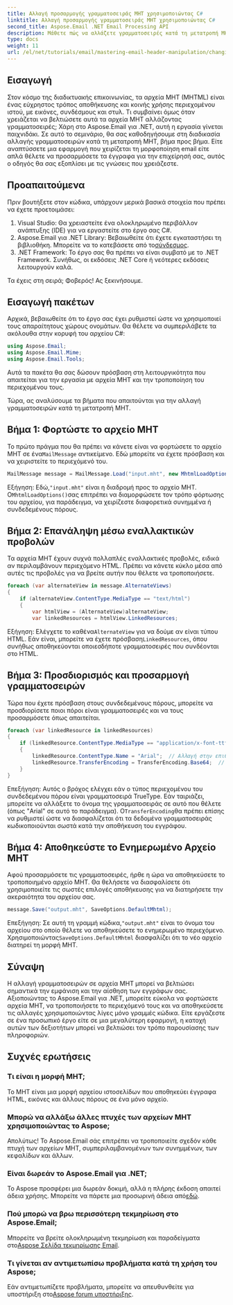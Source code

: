 ```yaml
---
title: Αλλαγή προσαρμογής γραμματοσειράς MHT χρησιμοποιώντας C#
linktitle: Αλλαγή προσαρμογής γραμματοσειράς MHT χρησιμοποιώντας C#
second_title: Aspose.Email .NET Email Processing API
description: Μάθετε πώς να αλλάζετε γραμματοσειρές κατά τη μετατροπή MHT χρησιμοποιώντας το Aspose.Email για .NET. Ακολουθήστε αυτόν τον οδηγό βήμα προς βήμα για εύκολη προσαρμογή.
type: docs
weight: 11
url: /el/net/tutorials/email/mastering-email-header-manipulation/changing-mht-font-customization/
---
```

## Εισαγωγή

Στον κόσμο της διαδικτυακής επικοινωνίας, τα αρχεία MHT (MHTML) είναι ένας εύχρηστος τρόπος αποθήκευσης και κοινής χρήσης περιεχομένου ιστού, με εικόνες, συνδέσμους και στυλ. Τι συμβαίνει όμως όταν χρειάζεται να βελτιώσετε αυτά τα αρχεία MHT αλλάζοντας γραμματοσειρές; Χάρη στο Aspose.Email για .NET, αυτή η εργασία γίνεται παιχνιδάκι. Σε αυτό το σεμινάριο, θα σας καθοδηγήσουμε στη διαδικασία αλλαγής γραμματοσειρών κατά τη μετατροπή MHT, βήμα προς βήμα. Είτε αναπτύσσετε μια εφαρμογή που χειρίζεται τη μορφοποίηση email είτε απλά θέλετε να προσαρμόσετε τα έγγραφα για την επιχείρησή σας, αυτός ο οδηγός θα σας εξοπλίσει με τις γνώσεις που χρειάζεστε.

## Προαπαιτούμενα

Πριν βουτήξετε στον κώδικα, υπάρχουν μερικά βασικά στοιχεία που πρέπει να έχετε προετοιμάσει:

1. Visual Studio: Θα χρειαστείτε ένα ολοκληρωμένο περιβάλλον ανάπτυξης (IDE) για να εργαστείτε στο έργο σας C#.
2.  Aspose.Email για .NET Library: Βεβαιωθείτε ότι έχετε εγκαταστήσει τη βιβλιοθήκη. Μπορείτε να το κατεβάσετε από το[σύνδεσμος](https://releases.aspose.com/email/net/).
3. .NET Framework: Το έργο σας θα πρέπει να είναι συμβατό με το .NET Framework. Συνήθως, οι εκδόσεις .NET Core ή νεότερες εκδόσεις λειτουργούν καλά.

Τα έχεις στη σειρά; Φοβερός! Ας ξεκινήσουμε.

## Εισαγωγή πακέτων

Αρχικά, βεβαιωθείτε ότι το έργο σας έχει ρυθμιστεί ώστε να χρησιμοποιεί τους απαραίτητους χώρους ονομάτων. Θα θέλετε να συμπεριλάβετε τα ακόλουθα στην κορυφή του αρχείου C#:

```csharp
using Aspose.Email;
using Aspose.Email.Mime;
using Aspose.Email.Tools;
```

Αυτά τα πακέτα θα σας δώσουν πρόσβαση στη λειτουργικότητα που απαιτείται για την εργασία με αρχεία MHT και την τροποποίηση του περιεχομένου τους.

Τώρα, ας αναλύσουμε τα βήματα που απαιτούνται για την αλλαγή γραμματοσειρών κατά τη μετατροπή MHT.

## Βήμα 1: Φορτώστε το αρχείο MHT

 Το πρώτο πράγμα που θα πρέπει να κάνετε είναι να φορτώσετε το αρχείο MHT σε ένα`MailMessage` αντικείμενο. Εδώ μπορείτε να έχετε πρόσβαση και να χειριστείτε το περιεχόμενό του.

```csharp
MailMessage message = MailMessage.Load("input.mht", new MhtmlLoadOptions());
```

 Εξήγηση: Εδώ,`"input.mht"` είναι η διαδρομή προς το αρχείο MHT. Ο`MhtmlLoadOptions()`σας επιτρέπει να διαμορφώσετε τον τρόπο φόρτωσης του αρχείου, για παράδειγμα, να χειρίζεστε διαφορετικά συνημμένα ή συνδεδεμένους πόρους.

## Βήμα 2: Επανάληψη μέσω εναλλακτικών προβολών

Τα αρχεία MHT έχουν συχνά πολλαπλές εναλλακτικές προβολές, ειδικά αν περιλαμβάνουν περιεχόμενο HTML. Πρέπει να κάνετε κύκλο μέσα από αυτές τις προβολές για να βρείτε αυτήν που θέλετε να τροποποιήσετε.

```csharp
foreach (var alternateView in message.AlternateViews)
{
    if (alternateView.ContentType.MediaType == "text/html")
    {
        var htmlView = (AlternateView)alternateView;
        var linkedResources = htmlView.LinkedResources;
```

 Εξήγηση: Ελέγχετε το καθένα`AlternateView` για να δούμε αν είναι τύπου HTML. Εάν είναι, μπορείτε να έχετε πρόσβαση`LinkedResources`, όπου συνήθως αποθηκεύονται οποιεσδήποτε γραμματοσειρές που συνδέονται στο HTML.

## Βήμα 3: Προσδιορισμός και προσαρμογή γραμματοσειρών

Τώρα που έχετε πρόσβαση στους συνδεδεμένους πόρους, μπορείτε να προσδιορίσετε ποιοι πόροι είναι γραμματοσειρές και να τους προσαρμόσετε όπως απαιτείται.

```csharp
foreach (var linkedResource in linkedResources)
{
    if (linkedResource.ContentType.MediaType == "application/x-font-ttf")
    {
        linkedResource.ContentType.Name = "Arial";  // Αλλαγή στην επιθυμητή γραμματοσειρά
        linkedResource.TransferEncoding = TransferEncoding.Base64;  // Βεβαιωθείτε ότι έχει κωδικοποιηθεί σωστά
    }
}
```

 Επεξήγηση: Αυτός ο βρόχος ελέγχει εάν ο τύπος περιεχομένου του συνδεδεμένου πόρου είναι γραμματοσειρά TrueType. Εάν ταιριάζει, μπορείτε να αλλάξετε το όνομα της γραμματοσειράς σε αυτό που θέλετε (όπως "Arial" σε αυτό το παράδειγμα). Ο`TransferEncoding`θα πρέπει επίσης να ρυθμιστεί ώστε να διασφαλίζεται ότι τα δεδομένα γραμματοσειράς κωδικοποιούνται σωστά κατά την αποθήκευση του εγγράφου.

## Βήμα 4: Αποθηκεύστε το Ενημερωμένο Αρχείο MHT

Αφού προσαρμόσετε τις γραμματοσειρές, ήρθε η ώρα να αποθηκεύσετε το τροποποιημένο αρχείο MHT. Θα θελήσετε να διασφαλίσετε ότι χρησιμοποιείτε τις σωστές επιλογές αποθήκευσης για να διατηρήσετε την ακεραιότητα του αρχείου σας.

```csharp
message.Save("output.mht", SaveOptions.DefaultMhtml);
```

 Επεξήγηση: Σε αυτή τη γραμμή κώδικα,`"output.mht"` είναι το όνομα του αρχείου στο οποίο θέλετε να αποθηκεύσετε το ενημερωμένο περιεχόμενο. Χρησιμοποιώντας`SaveOptions.DefaultMhtml` διασφαλίζει ότι το νέο αρχείο διατηρεί τη μορφή MHT.

## Σύναψη

Η αλλαγή γραμματοσειρών σε αρχεία MHT μπορεί να βελτιώσει σημαντικά την εμφάνιση και την αίσθηση των εγγράφων σας. Αξιοποιώντας το Aspose.Email για .NET, μπορείτε εύκολα να φορτώσετε αρχεία MHT, να τροποποιήσετε το περιεχόμενό τους και να αποθηκεύσετε τις αλλαγές χρησιμοποιώντας λίγες μόνο γραμμές κώδικα. Είτε εργάζεστε σε ένα προσωπικό έργο είτε σε μια μεγαλύτερη εφαρμογή, η κατοχή αυτών των δεξιοτήτων μπορεί να βελτιώσει τον τρόπο παρουσίασης των πληροφοριών.

## Συχνές ερωτήσεις

### Τι είναι η μορφή MHT;
Το MHT είναι μια μορφή αρχείου ιστοσελίδων που αποθηκεύει έγγραφα HTML, εικόνες και άλλους πόρους σε ένα μόνο αρχείο.

### Μπορώ να αλλάξω άλλες πτυχές των αρχείων MHT χρησιμοποιώντας το Aspose;
Απολύτως! Το Aspose.Email σάς επιτρέπει να τροποποιείτε σχεδόν κάθε πτυχή των αρχείων MHT, συμπεριλαμβανομένων των συνημμένων, των κεφαλίδων και άλλων.

### Είναι δωρεάν το Aspose.Email για .NET;
 Το Aspose προσφέρει μια δωρεάν δοκιμή, αλλά η πλήρης έκδοση απαιτεί άδεια χρήσης. Μπορείτε να πάρετε μια προσωρινή άδεια από[εδώ](https://purchase.aspose.com/temporary-license/).

### Πού μπορώ να βρω περισσότερη τεκμηρίωση στο Aspose.Email;
 Μπορείτε να βρείτε ολοκληρωμένη τεκμηρίωση και παραδείγματα στο[Aspose Σελίδα τεκμηρίωσης Email](https://reference.aspose.com/email/net/).

### Τι γίνεται αν αντιμετωπίσω προβλήματα κατά τη χρήση του Aspose;
 Εάν αντιμετωπίζετε προβλήματα, μπορείτε να απευθυνθείτε για υποστήριξη στο[Aspose forum υποστήριξης](https://forum.aspose.com/c/email/12/).